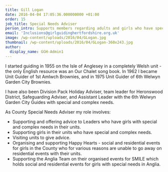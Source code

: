 ```yaml
---
title: Gill Logan
date: 2016-04-04 17:05:36.000000000 +01:00
order: 15
job_title: Special Needs Adviser
person_intro: Supports members regarding adults and girls who have special and complex needs.
email: 'Inclusions@girlguidinghertfordshire.org.uk'
image: /wp-content/uploads/2016/04/GLogan.jpg
thumbnail: /wp-content/uploads/2016/04/GLogan-360x243.jpg
author:
  display_name: GGH-Admin1
---
```

I started guiding in 1955 on the Isle of Anglesey in a completely Welsh unit - the only English resource was an Our Chalet song book. In 1962 I became Unit Guider of 1st Amlwch Brownies, and in 1975 Unit Guider of 6th Welwyn Garden City Brownies.
    
I have also been Division Pack Holiday Adviser, team leader for Heronswood District, Safeguarding Adviser, and Assistant Leader with the 6th Welwyn Garden City Guides with special and complex needs.

As County Special Needs Adviser my role involves:

- Supporting and offering advice to Leaders who have girls with special and complex needs in their units.
- Supporting girls in their units who have special and complex needs.
- Visiting units to give advice.
- Organising and supporting Happy Hearts - social and residential events for girls in the County who for various reasons are unable to go away on residential events with their units.
- Supporting the Anglia Team on their organised events for SMILE which holds social and residential events for girls with special needs in Anglia.